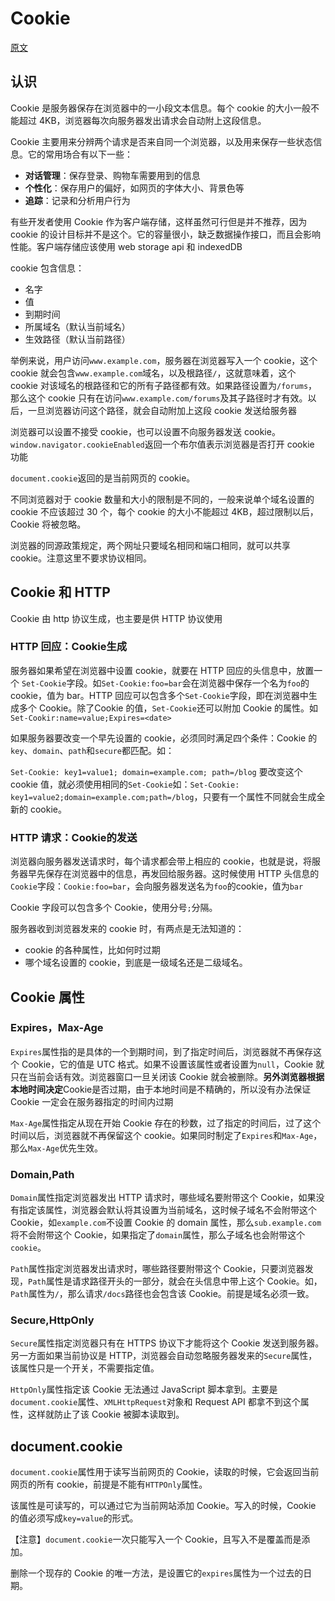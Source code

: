 # Cookie

[原文](https://wangdoc.com/javascript/bom/cookie.html)


## 认识

Cookie 是服务器保存在浏览器中的一小段文本信息。每个 cookie 的大小一般不能超过 4KB，浏览器每次向服务器发出请求会自动附上这段信息。

Cookie 主要用来分辨两个请求是否来自同一个浏览器，以及用来保存一些状态信息。它的常用场合有以下一些：
- **对话管理**：保存登录、购物车需要用到的信息
- **个性化**：保存用户的偏好，如网页的字体大小、背景色等
- **追踪**：记录和分析用户行为

有些开发者使用 Cookie 作为客户端存储，这样虽然可行但是并不推荐，因为 cookie 的设计目标并不是这个。它的容量很小，缺乏数据操作接口，而且会影响性能。客户端存储应该使用 web storage api 和 indexedDB

cookie 包含信息：
- 名字
- 值
- 到期时间
- 所属域名（默认当前域名）
- 生效路径（默认当前路径）

举例来说，用户访问`www.example.com`，服务器在浏览器写入一个 cookie，这个 cookie 就会包含`www.example.com`域名，以及根路径`/`，这就意味着，这个 cookie 对该域名的根路径和它的所有子路径都有效。如果路径设置为`/forums`，那么这个 cookie 只有在访问`www.example.com/forums`及其子路径时才有效。以后，一旦浏览器访问这个路径，就会自动附加上这段 cookie 发送给服务器

浏览器可以设置不接受 cookie，也可以设置不向服务器发送 cookie。`window.navigator.cookieEnabled`返回一个布尔值表示浏览器是否打开 cookie 功能

`document.cookie`返回的是当前网页的 cookie。

不同浏览器对于 cookie 数量和大小的限制是不同的，一般来说单个域名设置的 cookie 不应该超过 30 个，每个 cookie 的大小不能超过 4KB，超过限制以后，Cookie 将被忽略。

浏览器的同源政策规定，两个网址只要域名相同和端口相同，就可以共享 cookie。注意这里不要求协议相同。

## Cookie 和 HTTP

Cookie 由 http 协议生成，也主要是供 HTTP 协议使用

### HTTP 回应：Cookie生成

服务器如果希望在浏览器中设置 cookie，就要在 HTTP 回应的头信息中，放置一个 `Set-Cookie`字段。如`Set-Cookie:foo=bar`会在浏览器中保存一个名为`foo`的 cookie，值为 bar。HTTP 回应可以包含多个`Set-Cookie`字段，即在浏览器中生成多个 Cookie。除了Cookie 的值，`Set-Cookie`还可以附加 Cookie 的属性。如`Set-Cookir:name=value;Expires=<date>`

如果服务器要改变一个早先设置的 cookie，必须同时满足四个条件：Cookie 的`key`、`domain`、`path`和`secure`都匹配。如：

`Set-Cookie: key1=value1; domain=example.com; path=/blog` 要改变这个 cookie 值，就必须使用相同的`Set-Cookie`如：`Set-Cookie: key1=value2;domain=example.com;path=/blog`，只要有一个属性不同就会生成全新的 cookie。

### HTTP 请求：Cookie的发送

浏览器向服务器发送请求时，每个请求都会带上相应的 cookie，也就是说，将服务器早先保存在浏览器中的信息，再发回给服务器。这时候使用 HTTP 头信息的`Cookie`字段：`Cookie:foo=bar`，会向服务器发送名为`foo`的cookie，值为`bar`

Cookie 字段可以包含多个 Cookie，使用分号`;`分隔。

服务器收到浏览器发来的 cookie 时，有两点是无法知道的：
- cookie 的各种属性，比如何时过期
- 哪个域名设置的 cookie，到底是一级域名还是二级域名。

## Cookie 属性

### Expires，Max-Age

`Expires`属性指的是具体的一个到期时间，到了指定时间后，浏览器就不再保存这个 Cookie，它的值是 UTC 格式。如果不设置该属性或者设置为`null`，Cookie 就只在当前会话有效。浏览器窗口一旦关闭该 Cookie 就会被删除。**另外浏览器根据本地时间决定**Cookie是否过期，由于本地时间是不精确的，所以没有办法保证 Cookie 一定会在服务器指定的时间内过期

`Max-Age`属性指定从现在开始 Cookie 存在的秒数，过了指定的时间后，过了这个时间以后，浏览器就不再保留这个 cookie。如果同时制定了`Expires`和`Max-Age`，那么`Max-Age`优先生效。

### Domain,Path

`Domain`属性指定浏览器发出 HTTP 请求时，哪些域名要附带这个 Cookie，如果没有指定该属性，浏览器会默认将其设置为当前域名，这时候子域名不会附带这个 Cookie，如`example.com`不设置 Cookie 的 domain 属性，那么`sub.example.com`将不会附带这个 Cookie，如果指定了`domain`属性，那么子域名也会附带这个`cookie`。

`Path`属性指定浏览器发出请求时，哪些路径要附带这个 Cookie，只要浏览器发现，`Path`属性是请求路径开头的一部分，就会在头信息中带上这个 Cookie。如，`Path`属性为`/`，那么请求`/docs`路径也会包含该 Cookie。前提是域名必须一致。

### Secure,HttpOnly

`Secure`属性指定浏览器只有在 HTTPS 协议下才能将这个 Cookie 发送到服务器。另一方面如果当前协议是 HTTP，浏览器会自动忽略服务器发来的`Secure`属性，该属性只是一个开关，不需要指定值。

`HttpOnly`属性指定该 Cookie 无法通过 JavaScript 脚本拿到。主要是`document.cookie`属性、`XMLHttpRequest`对象和 Request API 都拿不到这个属性，这样就防止了该 Cookie 被脚本读取到。

## document.cookie

`document.cookie`属性用于读写当前网页的 Cookie，读取的时候，它会返回当前网页的所有 cookie，前提是不能有`HTTPOnly`属性。

该属性是可读写的，可以通过它为当前网站添加 Cookie。写入的时候，Cookie 的值必须写成`key=value`的形式。

【注意】`document.cookie`一次只能写入一个 Cookie，且写入不是覆盖而是添加。

删除一个现存的 Cookie 的唯一方法，是设置它的`expires`属性为一个过去的日期。